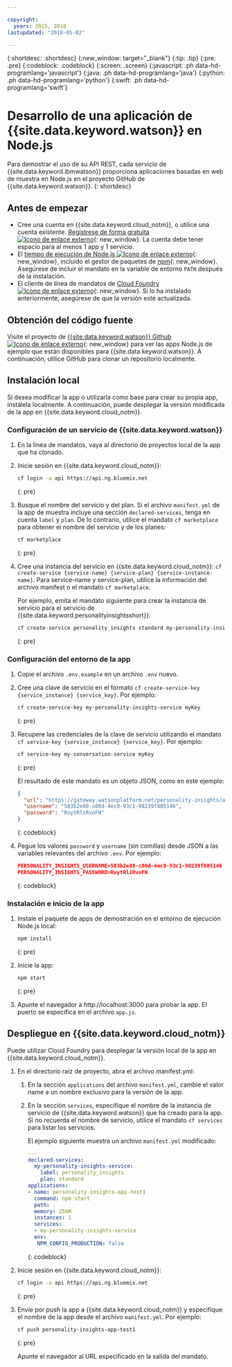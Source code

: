 ```yaml
---

copyright:
  years: 2015, 2018
lastupdated: "2018-05-02"

---
```


{:shortdesc: .shortdesc}
{:new_window: target="_blank"}
{:tip: .tip}
{:pre: .pre}
{:codeblock: .codeblock}
{:screen: .screen}
{:javascript: .ph data-hd-programlang='javascript'}
{:java: .ph data-hd-programlang='java'}
{:python: .ph data-hd-programlang='python'}
{:swift: .ph data-hd-programlang='swift'}

# Desarrollo de una aplicación de {{site.data.keyword.watson}} en Node.js

Para demostrar el uso de su API REST, cada servicio de {{site.data.keyword.ibmwatson}} proporciona aplicaciones basadas en web de muestra en Node.js en el proyecto GitHub de {{site.data.keyword.watson}}.
{: shortdesc}

## Antes de empezar

- Cree una cuenta en {{site.data.keyword.cloud_notm}}, o utilice una cuenta existente. [Regístrese de forma gratuita ![Icono de enlace externo](../../icons/launch-glyph.svg "Icono de enlace externo")](https://{DomainName}/registration/?target=/catalog/%3fcategory=watson){: new_window}. La cuenta debe tener espacio para al menos 1 app y 1 servicio.
- El [tiempo de ejecución de Node.js ![Icono de enlace externo](../../icons/launch-glyph.svg "Icono de enlace externo")](https://nodejs.org/#download){: new_window}, incluido el gestor de paquetes de [npm](https://www.npmjs.com/){: new_window}. Asegúrese de incluir el mandato en la variable de entorno `PATH` después de la instalación.
- El cliente de línea de mandatos de [Cloud Foundry ![Icono de enlace externo](../../icons/launch-glyph.svg "Icono de enlace externo")](https://github.com/cloudfoundry/cli#downloads){: new_window}. Si lo ha instalado anteriormente, asegúrese de que la versión esté actualizada.

## Obtención del código fuente

Visite el proyecto de [{{site.data.keyword.watson}} Github ![Icono de enlace externo](../../icons/launch-glyph.svg "Icono de enlace externo")](https://github.com/watson-developer-cloud){: new_window} para ver las apps Node.js de ejemplo que están disponibles para {{site.data.keyword.watson}}. A continuación, utilice GitHub para clonar un repositorio localmente.

## Instalación local
Si desea modificar la app o utilizarla como base para crear su propia app, instálela localmente. A continuación, puede desplegar la versión modificada de la app en {{site.data.keyword.cloud_notm}}.

### Configuración de un servicio de {{site.data.keyword.watson}}

1.  En la línea de mandatos, vaya al directorio de proyectos local de la app que ha clonado.
1.  Inicie sesión en {{site.data.keyword.cloud_notm}}:

    ```bash
    cf login -a api https://api.ng.bluemix.net
    ```
    {: pre}

1.  Busque el nombre del servicio y del plan. Si el archivo `manifest.yml` de la app de muestra incluye una sección `declared-services`, tenga en cuenta `label` y `plan`. De lo contrario, utilice el mandato `cf marketplace` para obtener el nombre del servicio y de los planes:

    ```bash
    cf marketplace
    ```
    {: pre}

1.  Cree una instancia del servicio en {{site.data.keyword.cloud_notm}}: `cf create-service {service-name} {service-plan} {service-instance-name}`. Para service-name y service-plan, utilice la información del archivo manifest o el mandato `cf marketplace`.

    Por ejemplo, emita el mandato siguiente para crear la instancia de servicio para el servicio de {{site.data.keyword.personalityinsightsshort}}:

    ```bash
    cf create-service personality_insights standard my-personality-insights-service
    ```
    {: pre}

### Configuración del entorno de la app

1.  Copie el archivo `.env.example` en un archivo `.env` nuevo.
1.  Cree una clave de servicio en el formato `cf create-service-key {service_instance} {service_key}`. Por ejemplo:

    ```bash
    cf create-service-key my-personality-insights-service myKey
    ```
    {: pre}

1.  Recupere las credenciales de la clave de servicio utilizando el mandato `cf service-key {service_instance} {service_key}`. Por ejemplo:

    ```bash
    cf service-key my-conversation-service myKey
    ```
    {: pre}

    El resultado de este mandato es un objeto JSON, como en este ejemplo:

    ```json
    {
      "url": "https://gateway.watsonplatform.net/personality-insights/api",
      "username": "583b2e88-c80d-4ec0-93c1-98239f805146",
      "password": "RuytRliRvoFN"
    }
    ```
    {: codeblock}

1.  Pegue los valores `password` y `username` (sin comillas) desde JSON a las variables relevantes del archivo `.env`. Por ejemplo:

    ```json
    PERSONALITY_INSIGHTS_USERNAME=583b2e88-c80d-4ec0-93c1-98239f805146
    PERSONALITY_INSIGHTS_PASSWORD=RuytRliRvoFN
    ```
    {: codeblock}

### Instalación e inicio de la app

1.  Instale el paquete de apps de demostración en el entorno de ejecución Node.js local:

    ```bash
    npm install
    ```
    {: pre}

1.  Inicie la app:

    ```bash
    npm start
    ```
    {: pre}

1.  Apunte el navegador a http://localhost:3000 para probar la app. El puerto se especifica en el archivo `app.js`.

## Despliegue en {{site.data.keyword.cloud_notm}}

Puede utilizar Cloud Foundry para desplegar la versión local de la app en {{site.data.keyword.cloud_notm}}.

1.  En el directorio raíz de proyecto, abra el archivo manifest.yml:
    1.  En la sección `applications` del archivo `manifest.yml`, cambie el valor name a un nombre exclusivo para la versión de la app.
    1.  En la sección `services`, especifique el nombre de la instancia de servicio de {{site.data.keyword.watson}} que ha creado para la app. Si no recuerda el nombre de servicio, utilice el mandato `cf services` para listar los servicios.

        El ejemplo siguiente muestra un archivo `manifest.yml` modificado:

        ```yml
        ---
        declared-services:
          my-personality-insights-service:
            label: personality_insights
            plan: standard
        applications:
        - name: personality-insights-app-test1
          command: npm start
          path: .
          memory: 256M
          instances: 1
          services:
          - my-personality-insights-service
          env:
           NPM_CONFIG_PRODUCTION: false
        ```
        {: codeblock}

1.  Inicie sesión en {{site.data.keyword.cloud_notm}}:

    ```bash
    cf login -a api https://api.ng.bluemix.net
    ```
    {: pre}

1.  Envíe por push la app a {{site.data.keyword.cloud_notm}} y especifique el nombre de la app desde el archivo `manifest.yml`. Por ejemplo:

    ```bash
    cf push personality-insights-app-test1
    ```
    {: pre}

    Apunte el navegador al URL especificado en la salida del mandato.
